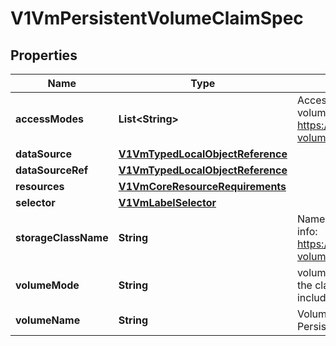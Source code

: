 # V1VmPersistentVolumeClaimSpec

## Properties
Name | Type | Description | Notes
------------ | ------------- | ------------- | -------------
**accessModes** | **List&lt;String&gt;** | AccessModes contains the desired access modes the volume should have. More info: https://kubernetes.io/docs/concepts/storage/persistent-volumes#access-modes-1 |  [optional]
**dataSource** | [**V1VmTypedLocalObjectReference**](V1VmTypedLocalObjectReference.md) |  |  [optional]
**dataSourceRef** | [**V1VmTypedLocalObjectReference**](V1VmTypedLocalObjectReference.md) |  |  [optional]
**resources** | [**V1VmCoreResourceRequirements**](V1VmCoreResourceRequirements.md) |  |  [optional]
**selector** | [**V1VmLabelSelector**](V1VmLabelSelector.md) |  |  [optional]
**storageClassName** | **String** | Name of the StorageClass required by the claim. More info: https://kubernetes.io/docs/concepts/storage/persistent-volumes#class-1 |  [optional]
**volumeMode** | **String** | volumeMode defines what type of volume is required by the claim. Value of Filesystem is implied when not included in claim spec. |  [optional]
**volumeName** | **String** | VolumeName is the binding reference to the PersistentVolume backing this claim. |  [optional]
